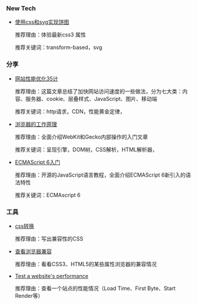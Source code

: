 ### New Tech

* [使用css和svg实现饼图](http://www.smashingmagazine.com/2015/07/designing-simple-pie-charts-with-css/)

    推荐理由：体验最新css3 属性

    推荐关键词：transform-based，svg

### 分享

* [网站性能优化35计](http://www.w3ctech.com/topic/1416)

    推荐理由：这篇文章总结了加快网站访问速度的一些做法，分为七大类：内容、服务器、cookie、层叠样式、JavaScript、图片、移动端

    推荐关键词：http请求，CDN，性能黄金定律，

* [浏览器的工作原理](http://www.html5rocks.com/zh/tutorials/internals/howbrowserswork/#Render_tree_construction)

    推荐理由：全面介绍WebKit和Gecko内部操作的入门文章

    推荐关键词：呈现引擎，DOM树，CSS解析，HTML解析器，

* [ECMAScript 6入门](http://es6.ruanyifeng.com/)

    推荐理由：开源的JavaScript语言教程，全面介绍ECMAScript 6新引入的语法特性

    推荐关键词：ECMAscript 6
    
### 工具

* [css转换](http://pleeease.io/play/)
   
   推荐理由：写出兼容性的CSS

* [查看浏览器兼容](http://caniuse.com/)

   推荐理由：看看CSS3、HTML5的某些属性浏览器的兼容情况

* [Test a website's performance](http://www.webpagetest.org/)
 
   推荐理由：查看一个站点的性能情况（Load Time、First Byte、Start Render等）